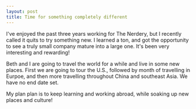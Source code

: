```yaml
---
layout: post
title: Time for something completely different
---
```


I've enjoyed the past three years working for The Nerdery, but I recently called it quits to try something new. I learned a ton, and got the opportunity to see a truly small company mature into a large one. It's been very interesting and rewarding!

Beth and I are going to travel the world for a while and live in some new places. First we are going to tour the U.S., followed by month of travelling in Eurpoe, and then more travelling throughout China and southeast Asia. We have no end date set.

My plan plan is to keep learning and working abroad, while soaking up new places and culture!